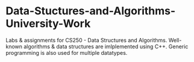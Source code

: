 # Data-Stuctures-and-Algorithms-University-Work
Labs & assignments for CS250 - Data Structures and Algorithms.
Well-known algorithms & data structures are imlplemented using C++. Generic programming is also used for multiple datatypes.
